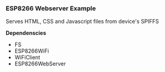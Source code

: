### ESP8266 Webserver Example

Serves HTML, CSS and Javascript files from device's SPIFFS

**Dependenscies**

- FS
- ESP8266WiFi
- WiFiClient
- ESP8266WebServer
